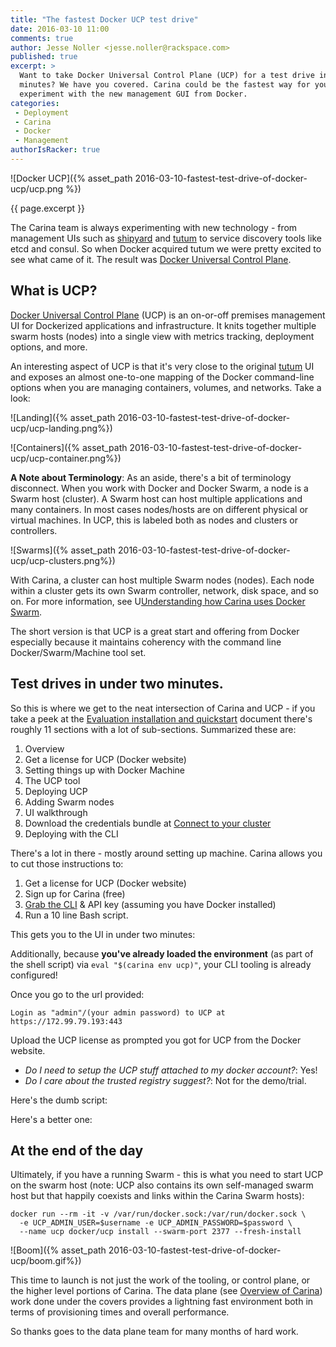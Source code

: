```yaml
---
title: "The fastest Docker UCP test drive"
date: 2016-03-10 11:00
comments: true
author: Jesse Noller <jesse.noller@rackspace.com>
published: true
excerpt: >
  Want to take Docker Universal Control Plane (UCP) for a test drive in under two
  minutes? We have you covered. Carina could be the fastest way for you to
  experiment with the new management GUI from Docker.
categories:
 - Deployment
 - Carina
 - Docker
 - Management
authorIsRacker: true
---
```


![Docker UCP]({% asset_path 2016-03-10-fastest-test-drive-of-docker-ucp/ucp.png %})

{{ page.excerpt }}

The Carina team is always experimenting with new technology - from management UIs such as
[shipyard] and [tutum] to service discovery tools like etcd and consul. So when
Docker acquired tutum we were pretty excited to see what came of it. The result
was [Docker Universal Control Plane].

## What is UCP?

[Docker Universal Control Plane] (UCP) is an on-or-off premises management UI for
Dockerized applications and infrastructure. It knits together multiple swarm hosts
(nodes) into a single view with metrics tracking, deployment options, and more.

An interesting aspect of UCP is that it's very close to the original [tutum] UI and exposes
an almost one-to-one mapping of the Docker command-line options when you are
managing containers, volumes, and networks. Take a look:

![Landing]({% asset_path 2016-03-10-fastest-test-drive-of-docker-ucp/ucp-landing.png%})

![Containers]({% asset_path 2016-03-10-fastest-test-drive-of-docker-ucp/ucp-container.png%})

**A Note about Terminology**: As an aside, there's a bit of terminology disconnect. When
you work with Docker and Docker Swarm, a node is a Swarm host (cluster). A Swarm
host can host multiple applications and many containers. In most cases nodes/hosts
are on different physical or virtual machines. In UCP, this is labeled both as
nodes and clusters or controllers.

![Swarms]({% asset_path 2016-03-10-fastest-test-drive-of-docker-ucp/ucp-clusters.png%})

With Carina, a cluster can host multiple Swarm nodes (nodes). Each node within
a cluster gets its own Swarm controller, network, disk space, and so on. For more
information, see U[Understanding how Carina uses Docker Swarm].

The short version is that UCP is a great start and offering from Docker especially
because it maintains coherency with the command line Docker/Swarm/Machine tool set.

## Test drives in under two minutes.

So this is where we get to the neat intersection of Carina and UCP - if you
take a peek at the [Evaluation installation and quickstart] document there's
roughly 11 sections with a lot of sub-sections. Summarized these are:

1. Overview
2. Get a license for UCP (Docker website)
3. Setting things up with Docker Machine
4. The UCP tool
5. Deploying UCP
6. Adding Swarm nodes
7. UI walkthrough
8. Download the credentials bundle at [Connect to your cluster]
9. Deploying with the CLI

There's a lot in there - mostly around setting up machine. Carina allows you
to cut those instructions to:

1. Get a license for UCP (Docker website)
1. Sign up for Carina (free)
2. [Grab the CLI] & API key (assuming you have Docker installed)
3. Run a 10 line Bash script.

This gets you to the UI in under two minutes:

<script src="https://gist.github.com/jnoller/2898492bd9f45d3d49ca.js"></script>

Additionally, because **you've already loaded the environment** (as part of the
shell script) via `eval "$(carina env ucp)"`, your CLI tooling is already
configured!

Once you go to the url provided:

```
Login as "admin"/(your admin password) to UCP at https://172.99.79.193:443
```

Upload the UCP license as prompted you got for UCP from the Docker website.

* *Do I need to setup the UCP stuff attached to my docker account?*: Yes!
* *Do I care about the trusted registry suggest?*: Not for the demo/trial.


Here's the dumb script:

<script src="https://gist.github.com/jnoller/b8a766c2460e39910360.js"></script>

Here's a better one:

<script src="https://gist.github.com/jnoller/85c8f503edc81d80002f.js"></script>


## At the end of the day

Ultimately, if you have a running Swarm - this is what you need to start UCP on
the swarm host (note: UCP also contains its own self-managed swarm host but that
  happily coexists and links within the Carina Swarm hosts):

```
docker run --rm -it -v /var/run/docker.sock:/var/run/docker.sock \
  -e UCP_ADMIN_USER=$username -e UCP_ADMIN_PASSWORD=$password \
  --name ucp docker/ucp install --swarm-port 2377 --fresh-install
```

![Boom]({% asset_path 2016-03-10-fastest-test-drive-of-docker-ucp/boom.gif%})

This time to launch is not just the work of the tooling, or control plane, or
the higher level portions of Carina. The data plane (see [Overview of Carina])
work done under the covers provides a lightning fast environment both in
terms of provisioning times and overall performance.

So thanks goes to the data plane team for many months of hard work.


[Overview of Carina]: https://getcarina.com/docs/overview-of-carina/
[Grab the CLI]: https://getcarina.com/docs/getting-started/getting-started-carina-cli/
[Connect to your cluster]: https://getcarina.com/docs/getting-started/create-connect-cluster/#connect-to-your-cluster
[Evaluation installation and quickstart]: https://docs.docker.com/ucp/evaluation-install/
[Understanding how Carina uses Docker Swarm]: https://getcarina.com/docs/concepts/docker-swarm-carina/
[tutum]: https://www.tutum.co/
[Docker Universal Control Plane]: https://www.docker.com/products/docker-universal-control-plane
[shipyard]: https://shipyard-project.com/
[Docker Swarm and Carina]: https://getcarina.com/docs/concepts/docker-swarm-carina/
